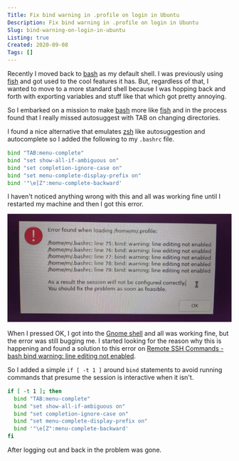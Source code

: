 ```yaml
---
Title: Fix bind warning in .profile on login in Ubuntu
Description: Fix bind warning in .profile on login in Ubuntu
Slug: bind-warning-on-login-in-ubuntu
Listing: true
Created: 2020-09-08
Tags: []
---
```


Recently I moved back to [bash](https://www.gnu.org/software/bash/) as my default shell. I was previously using [fish](https://fishshell.com/) and got used to the cool features it has. But, regardless of that, I wanted to move to a more standard shell because I was hopping back and forth with exporting variables and stuff like that which got pretty annoying.

So I embarked on a mission to make [bash](https://www.gnu.org/software/bash/) more like [fish](https://fishshell.com/) and in the process found that I really missed autosuggest with TAB on changing directories.

I found a nice alternative that emulates [zsh](http://zsh.sourceforge.net/) like autosuggestion and autocomplete so I added the following to my `.bashrc` file.

```bash
bind "TAB:menu-complete"
bind "set show-all-if-ambiguous on"
bind "set completion-ignore-case on"
bind "set menu-complete-display-prefix on"
bind '"\e[Z":menu-complete-backward'
```

I haven't noticed anything wrong with this and all was working fine until I restarted my machine and then I got this error.

![Profile bind error](/assets/profile-bind-error/error.jpg)

When I pressed OK, I got into the [Gnome shell](https://wiki.gnome.org/Projects/GnomeShell) and all was working fine, but the error was still bugging me. I started looking for the reason why this is happening and found a solution to this error on [Remote SSH Commands - bash bind warning: line editing not enabled](https://superuser.com/a/892682).

So I added a simple `if [ -t 1 ]` around `bind` statements to avoid running commands that presume the session is interactive when it isn't.

```bash
if [ -t 1 ]; then
  bind "TAB:menu-complete"
  bind "set show-all-if-ambiguous on"
  bind "set completion-ignore-case on"
  bind "set menu-complete-display-prefix on"
  bind '"\e[Z":menu-complete-backward'
fi
```

After logging out and back in the problem was gone.
